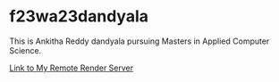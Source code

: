 # f23wa23dandyala

This is Ankitha Reddy dandyala pursuing Masters in Applied Computer Science.

[Link to My Remote Render Server](https://f23wa23dandyala.onrender.com)


